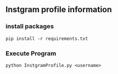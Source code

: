 ## Instgram profile information

### install packages 
```
pip install -r requirements.txt
```

### Execute Program
```
python InstgramProfile.py <username>
```